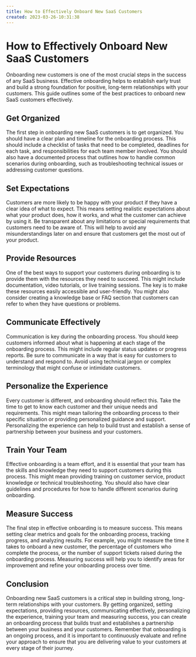 ```yaml
---
title: How to Effectively Onboard New SaaS Customers 
created: 2023-03-26-10:31:38
---
```


# How to Effectively Onboard New SaaS Customers

Onboarding new customers is one of the most crucial steps in the success of any SaaS business. Effective onboarding helps to establish early trust and build a strong foundation for positive, long-term relationships with your customers. This guide outlines some of the best practices to onboard new SaaS customers effectively.

## Get Organized

The first step in onboarding new SaaS customers is to get organized. You should have a clear plan and timeline for the onboarding process. This should include a checklist of tasks that need to be completed, deadlines for each task, and responsibilities for each team member involved. You should also have a documented process that outlines how to handle common scenarios during onboarding, such as troubleshooting technical issues or addressing customer questions.

## Set Expectations

Customers are more likely to be happy with your product if they have a clear idea of what to expect. This means setting realistic expectations about what your product does, how it works, and what the customer can achieve by using it. Be transparent about any limitations or special requirements that customers need to be aware of. This will help to avoid any misunderstandings later on and ensure that customers get the most out of your product.

## Provide Resources

One of the best ways to support your customers during onboarding is to provide them with the resources they need to succeed. This might include documentation, video tutorials, or live training sessions. The key is to make these resources easily accessible and user-friendly. You might also consider creating a knowledge base or FAQ section that customers can refer to when they have questions or problems.

## Communicate Effectively

Communication is key during the onboarding process. You should keep customers informed about what is happening at each stage of the onboarding process. This might include regular status updates or progress reports. Be sure to communicate in a way that is easy for customers to understand and respond to. Avoid using technical jargon or complex terminology that might confuse or intimidate customers.

## Personalize the Experience

Every customer is different, and onboarding should reflect this. Take the time to get to know each customer and their unique needs and requirements. This might mean tailoring the onboarding process to their specific situation or providing personalized guidance and support. Personalizing the experience can help to build trust and establish a sense of partnership between your business and your customers.

## Train Your Team

Effective onboarding is a team effort, and it is essential that your team has the skills and knowledge they need to support customers during this process. This might mean providing training on customer service, product knowledge or technical troubleshooting. You should also have clear guidelines and procedures for how to handle different scenarios during onboarding.

## Measure Success

The final step in effective onboarding is to measure success. This means setting clear metrics and goals for the onboarding process, tracking progress, and analyzing results. For example, you might measure the time it takes to onboard a new customer, the percentage of customers who complete the process, or the number of support tickets raised during the onboarding process. Measuring success will help you to identify areas for improvement and refine your onboarding process over time.

## Conclusion

Onboarding new SaaS customers is a critical step in building strong, long-term relationships with your customers. By getting organized, setting expectations, providing resources, communicating effectively, personalizing the experience, training your team and measuring success, you can create an onboarding process that builds trust and establishes a partnership between your business and your customers. Remember that onboarding is an ongoing process, and it is important to continuously evaluate and refine your approach to ensure that you are delivering value to your customers at every stage of their journey.
